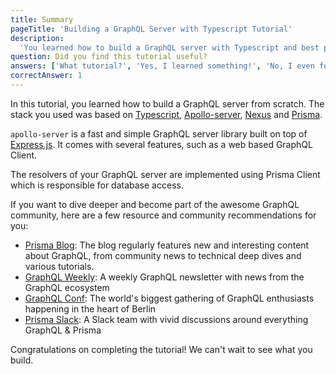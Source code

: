 ```yaml
---
title: Summary
pageTitle: 'Building a GraphQL Server with Typescript Tutorial'
description:
  'You learned how to build a GraphQL server with Typescript and best practices for filters, authentication and pagination.'
question: Did you find this tutorial useful?
answers: ['What tutorial?', 'Yes, I learned something!', 'No, I even forgot what I knew before!', 'Fish!']
correctAnswer: 1
---
```


In this tutorial, you learned how to build a GraphQL server from scratch. The stack you used was based on
[Typescript](https://www.typescriptlang.org/),
[Apollo-server](https://github.com/apollographql/apollo-server/tree/main/packages/apollo-server), [Nexus](https://nexusjs.org/) and
[Prisma](https://www.prisma.io/).

`apollo-server` is a fast and simple GraphQL server library built on top of [Express.js](https://expressjs.com/). It
comes with several features, such as a web based GraphQL Client.

The resolvers of your GraphQL server are implemented using Prisma Client which is responsible for database access.

If you want to dive deeper and become part of the awesome GraphQL community, here are a few resource and community
recommendations for you:

- [Prisma Blog](https://prisma.io/blog): The blog regularly features new and interesting content about GraphQL, from
  community news to technical deep dives and various tutorials.
- [GraphQL Weekly](https://graphqlweekly.com): A weekly GraphQL newsletter with news from the GraphQL ecosystem
- [GraphQL Conf](https://www.graphqlconf.org): The world's biggest gathering of GraphQL enthusiasts happening in the
  heart of Berlin
- [Prisma Slack](https://slack.prisma.io): A Slack team with vivid discussions around everything GraphQL & Prisma

Congratulations on completing the tutorial! We can't wait to see what you build.
